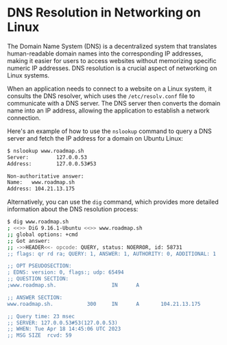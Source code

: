 # DNS Resolution in Networking on Linux

The Domain Name System (DNS) is a decentralized system that translates human-readable domain names into the corresponding IP addresses, making it easier for users to access websites without memorizing specific numeric IP addresses. DNS resolution is a crucial aspect of networking on Linux systems.

When an application needs to connect to a website on a Linux system, it consults the DNS resolver, which uses the `/etc/resolv.conf` file to communicate with a DNS server. The DNS server then converts the domain name into an IP address, allowing the application to establish a network connection.

Here's an example of how to use the `nslookup` command to query a DNS server and fetch the IP address for a domain on Ubuntu Linux:

```bash
$ nslookup www.roadmap.sh
Server:         127.0.0.53
Address:        127.0.0.53#53

Non-authoritative answer:
Name:   www.roadmap.sh
Address: 104.21.13.175
```

Alternatively, you can use the `dig` command, which provides more detailed information about the DNS resolution process:

```bash
$ dig www.roadmap.sh
; <<>> DiG 9.16.1-Ubuntu <<>> www.roadmap.sh
;; global options: +cmd
;; Got answer:
;; ->>HEADER<<- opcode: QUERY, status: NOERROR, id: 58731
;; flags: qr rd ra; QUERY: 1, ANSWER: 1, AUTHORITY: 0, ADDITIONAL: 1

;; OPT PSEUDOSECTION:
; EDNS: version: 0, flags:; udp: 65494
;; QUESTION SECTION:
;www.roadmap.sh.                  IN      A

;; ANSWER SECTION:
www.roadmap.sh.           300     IN      A       104.21.13.175

;; Query time: 23 msec
;; SERVER: 127.0.0.53#53(127.0.0.53)
;; WHEN: Tue Apr 18 14:45:06 UTC 2023
;; MSG SIZE  rcvd: 59
```
